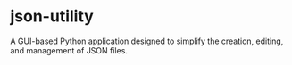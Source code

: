 # json-utility
A GUI-based Python application designed to simplify the creation, editing, and management of JSON files.
